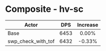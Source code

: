 # Composite - hv-sc
| Actor | DPS | Increase |
|---|:---:|:---:|
|Base|6453|0.00%|
|swp_check_with_tof|6432|-0.33%|
